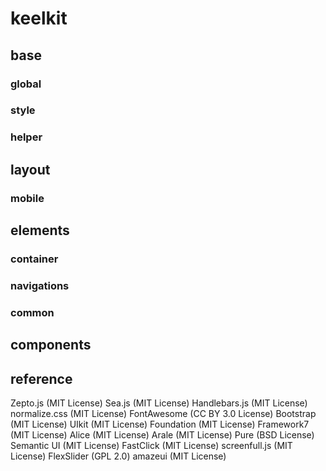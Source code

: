 keelkit
=======
## base

### global

### style

### helper

## layout

### mobile

## elements

### container

### navigations

### common

## components

## reference

Zepto.js (MIT License)
Sea.js (MIT License)
Handlebars.js (MIT License)
normalize.css (MIT License)
FontAwesome (CC BY 3.0 License)
Bootstrap (MIT License)
UIkit (MIT License)
Foundation (MIT License)
Framework7 (MIT License)
Alice (MIT License)
Arale (MIT License)
Pure (BSD License)
Semantic UI (MIT License)
FastClick (MIT License)
screenfull.js (MIT License)
FlexSlider (GPL 2.0)
amazeui (MIT License)
